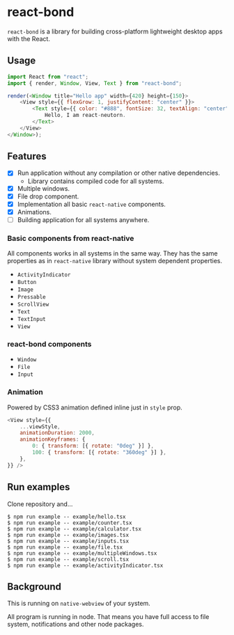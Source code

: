 # react-bond

`react-bond` is a library for building cross-platform lightweight desktop apps with the React.

## Usage

```js
import React from "react";
import { render, Window, View, Text } from "react-bond";

render(<Window title="Hello app" width={420} height={150}>
    <View style={{ flexGrow: 1, justifyContent: "center" }}>
        <Text style={{ color: "#888", fontSize: 32, textAlign: "center" }}>
            Hello, I am react-neutorn.
        </Text>
    </View>
</Window>);
```


## Features

- [x] Run application without any compilation or other native dependencies. 
  - Library contains compiled code for all systems.
- [x] Multiple windows.
- [x] File drop component.
- [x] Implementation all basic `react-native` components.
- [x] Animations.
- [ ] Building application for all systems anywhere.

### Basic components from react-native

All components works in all systems in the same way.
They has the same properties as in `react-native` library without system dependent properties.

- `ActivityIndicator`
- `Button`
- `Image`
- `Pressable`
- `ScrollView`
- `Text`
- `TextInput`
- `View`

### react-bond components

- `Window`
- `File`
- `Input`

### Animation

Powered by CSS3 animation defined inline just in `style` prop.

```js
<View style={{
    ...viewStyle,
    animationDuration: 2000,
    animationKeyframes: {
        0: { transform: [{ rotate: "0deg" }] },
        100: { transform: [{ rotate: "360deg" }] },
    },
}} />
```

## Run examples

Clone repository and...

```
$ npm run example -- example/hello.tsx
$ npm run example -- example/counter.tsx
$ npm run example -- example/calculator.tsx
$ npm run example -- example/images.tsx
$ npm run example -- example/inputs.tsx
$ npm run example -- example/file.tsx
$ npm run example -- example/multipleWindows.tsx
$ npm run example -- example/scroll.tsx
$ npm run example -- example/activityIndicator.tsx
```

## Background

This is running on `native-webview` of your system.

All program is running in node. That means you have full access to file system, notifications and other node packages.
